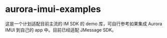 # aurora-imui-examples
这是一个计划适配目前主流的 IM SDK 的 demo 库，可自行参考如果集成 Aurora IMUI 到自己的 app 中。目前已经适配 JMessage SDK。
